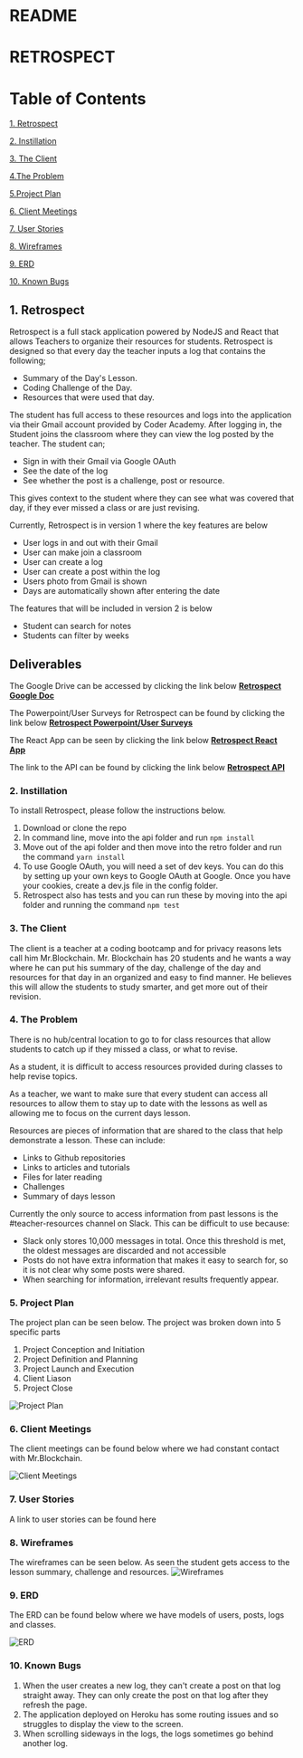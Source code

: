 # README

# RETROSPECT

# Table of Contents
[1. Retrospect ](#retrospect)

[2. Instillation ](#instillation)

[3. The Client](#theclient)

[4.The Problem](#theproblem)

[5.Project Plan](#projectplan)

[6. Client Meetings](#clientmeetings)

[7. User Stories](#userstories)

[8. Wireframes](#wireframes)

[9. ERD](#erd)

[10. Known Bugs](#knownbugs)
## 1. Retrospect

Retrospect is a full stack application powered by NodeJS and React that allows Teachers to organize their resources for students. Retrospect is designed so that every day the teacher inputs a log that contains the following;
- Summary of the Day's Lesson.
- Coding Challenge of the Day.
- Resources that were used that day.

The student has full access to these resources and logs into the application via their Gmail account provided by Coder Academy. After logging in, the Student joins the classroom where they can view the log posted by the teacher.
The student can;
- Sign in with their Gmail via Google OAuth
- See the date of the log
- See whether the post is a challenge, post or resource.

This gives context to the student where they can see what was covered that day, if they ever missed a class or are just revising.

Currently, Retrospect is in version 1 where the key features are below

- User logs in and out with their Gmail
- User can make join a classroom
- User can create a log
- User can create a post within the log
- Users photo from Gmail is shown
- Days are automatically shown after entering the date

The features that will be included in version 2 is below
- Student can search for notes
- Students can filter by weeks 


## Deliverables 

The Google Drive can be accessed by clicking the link below
**[Retrospect Google Doc](https://drive.google.com/drive/folders/1qzEUbyDDV3xsaccnVq8wGruFlC-Jo28o?usp=sharing)**

The Powerpoint/User Surveys for Retrospect can be found by clicking the link below 
**[Retrospect Powerpoint/User Surveys](https://drive.google.com/drive/folders/18dMTbIevVgrQFX8hU_2bxU-CwauccT8w?usp=sharing)**

The React App can be seen by clicking the link below
**[Retrospect React App](https://retrospect.netlify.com)**

The link to the API can be found by clicking the link below
**[Retrospect API](https://namenotesapi.herokuapp.com)**


### 2. Instillation

To install Retrospect, please follow the instructions below.
1. Download or clone the repo
1. In command line, move into the api folder and run `npm install`
1. Move out of the api folder and then move into the retro folder and run the command `yarn install`
1. To use Google OAuth, you will need a set of dev keys. You can do this by setting up your own keys to Google OAuth at Google. Once you have your cookies, create a dev.js file in the config folder.
1. Retrospect also has tests and you can run these by moving into the api folder and running the command `npm test`

### 3. The Client
The client is a teacher at a coding bootcamp and for privacy reasons lets call him Mr.Blockchain. Mr. Blockchain has 20 students and he wants a way where he can put his summary of the day, challenge of the day and resources for that day in an organized and easy to find manner. He believes this will allow the students to study smarter, and get more out of their revision.


### 4. The Problem
There is no hub/central location to go to for class resources that allow students to catch up if they missed a class, or what to revise.

As a student, it is difficult to access resources provided during classes to help revise topics.

As a teacher, we want to make sure that every student can access all resources to allow them to stay up to date with the lessons as well as allowing me to focus on the current days lesson.

Resources are pieces of information that are shared to the class that help demonstrate a lesson. These can include:
- Links to Github repositories
- Links to articles and tutorials
- Files for later reading
- Challenges
- Summary of days lesson

Currently the only source to access information from past lessons is the #teacher-resources channel on Slack. This can be difficult to use because:
- Slack only stores 10,000 messages in total. Once this threshold is met, the oldest messages are discarded and not accessible
- Posts do not have extra information that makes it easy to search for, so it is not clear why some posts were shared.
- When searching for information, irrelevant results frequently appear.

### 5. Project Plan
The project plan can be seen below. The project was broken down into 5 specific parts

1. Project Conception and Initiation
1. Project Definition and Planning
1. Project Launch and Execution
1. Client Liason
1. Project Close

![Project Plan](projectplan.png)

### 6. Client Meetings

The client meetings can be found below where we had constant contact with Mr.Blockchain.

![Client Meetings](clientmeetings.png)


### 7. User Stories
A link to user stories can be found here



### 8. Wireframes  
The wireframes can be seen below. As seen the student gets access to the lesson summary, challenge and resources.
![Wireframes](wireframes.png)

### 9. ERD

The ERD can be found below where we have models of users, posts, logs and classes.

![ERD](erd.png)

### 10. Known Bugs

1. When the user creates a new log, they can't create a post on that log straight away. They can only create the post on that log after they refresh the page.
1. The application deployed on Heroku has some routing issues and so struggles to display the view to the screen.
1. When scrolling sideways in the logs, the logs sometimes go behind another log. 

